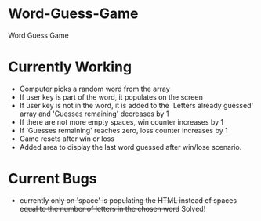# Word-Guess-Game
Word Guess Game

Currently Working
=====================
- Computer picks a random word from the array
- If user key is part of the word, it populates on the screen
- If user key is not in the word, it is added to the 'Letters already guessed' array and 'Guesses remaining' decreases by 1
- If there are not more empty spaces, win counter increases by 1
- If 'Guesses remaining' reaches zero, loss counter increases by 1
- Game resets after win or loss
- Added area to display the last word guessed after win/lose scenario.

Current Bugs
=====================
- ~~currently only on 'space' is populating the HTML instead of spaces equal to the number of letters in the chosen word~~ Solved!
